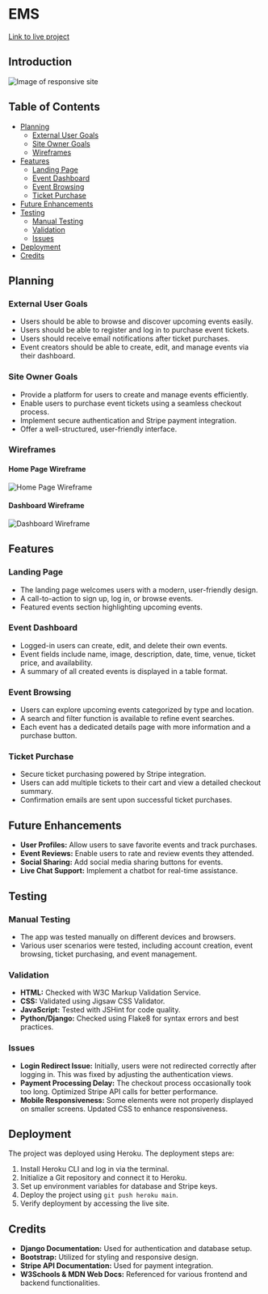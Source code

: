 # EMS

[Link to live project](https://deanwraith24.github.io/ems/)

## Introduction

![Image of responsive site](https://github.com/deanwraith24/ems/blob/main/assets/images/cover_image.jpg)

## Table of Contents

- [Planning](#planning)
  - [External User Goals](#external-user-goals)
  - [Site Owner Goals](#site-owner-goals)
  - [Wireframes](#wireframes)
- [Features](#features)
  - [Landing Page](#landing-page)
  - [Event Dashboard](#event-dashboard)
  - [Event Browsing](#event-browsing)
  - [Ticket Purchase](#ticket-purchase)
- [Future Enhancements](#future-enhancements)
- [Testing](#testing)
  - [Manual Testing](#manual-testing)
  - [Validation](#validation)
  - [Issues](#issues)
- [Deployment](#deployment)
- [Credits](#credits)

## Planning

### External User Goals
- Users should be able to browse and discover upcoming events easily.
- Users should be able to register and log in to purchase event tickets.
- Users should receive email notifications after ticket purchases.
- Event creators should be able to create, edit, and manage events via their dashboard.

### Site Owner Goals
- Provide a platform for users to create and manage events efficiently.
- Enable users to purchase event tickets using a seamless checkout process.
- Implement secure authentication and Stripe payment integration.
- Offer a well-structured, user-friendly interface.

### Wireframes

#### Home Page Wireframe
![Home Page Wireframe](https://github.com/deanwraith24/ems/blob/main/assets/images/home_wireframe.jpg)

#### Dashboard Wireframe
![Dashboard Wireframe](https://github.com/deanwraith24/ems/blob/main/assets/images/dashboard_wireframe.jpg)

## Features

### Landing Page
- The landing page welcomes users with a modern, user-friendly design.
- A call-to-action to sign up, log in, or browse events.
- Featured events section highlighting upcoming events.

### Event Dashboard
- Logged-in users can create, edit, and delete their own events.
- Event fields include name, image, description, date, time, venue, ticket price, and availability.
- A summary of all created events is displayed in a table format.

### Event Browsing
- Users can explore upcoming events categorized by type and location.
- A search and filter function is available to refine event searches.
- Each event has a dedicated details page with more information and a purchase button.

### Ticket Purchase
- Secure ticket purchasing powered by Stripe integration.
- Users can add multiple tickets to their cart and view a detailed checkout summary.
- Confirmation emails are sent upon successful ticket purchases.

## Future Enhancements
- **User Profiles:** Allow users to save favorite events and track purchases.
- **Event Reviews:** Enable users to rate and review events they attended.
- **Social Sharing:** Add social media sharing buttons for events.
- **Live Chat Support:** Implement a chatbot for real-time assistance.

## Testing

### Manual Testing
- The app was tested manually on different devices and browsers.
- Various user scenarios were tested, including account creation, event browsing, ticket purchasing, and event management.

### Validation
- **HTML:** Checked with W3C Markup Validation Service.
- **CSS:** Validated using Jigsaw CSS Validator.
- **JavaScript:** Tested with JSHint for code quality.
- **Python/Django:** Checked using Flake8 for syntax errors and best practices.

### Issues
- **Login Redirect Issue:** Initially, users were not redirected correctly after logging in. This was fixed by adjusting the authentication views.
- **Payment Processing Delay:** The checkout process occasionally took too long. Optimized Stripe API calls for better performance.
- **Mobile Responsiveness:** Some elements were not properly displayed on smaller screens. Updated CSS to enhance responsiveness.

## Deployment

The project was deployed using Heroku. The deployment steps are:

1. Install Heroku CLI and log in via the terminal.
2. Initialize a Git repository and connect it to Heroku.
3. Set up environment variables for database and Stripe keys.
4. Deploy the project using `git push heroku main`.
5. Verify deployment by accessing the live site.

## Credits
- **Django Documentation:** Used for authentication and database setup.
- **Bootstrap:** Utilized for styling and responsive design.
- **Stripe API Documentation:** Used for payment integration.
- **W3Schools & MDN Web Docs:** Referenced for various frontend and backend functionalities.